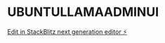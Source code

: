 # UBUNTULLAMAADMINUI

[Edit in StackBlitz next generation editor ⚡️](https://stackblitz.com/~/github.com/Vesias/UBUNTULLAMAADMINUI)
